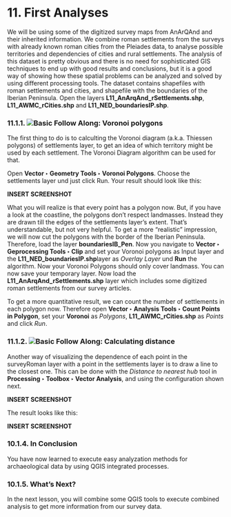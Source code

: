 # 11. First Analyses 
We will be using some of the digitized survey maps from AnArQAnd and their inherited information. We combine roman settlements from the surveys with already known roman cities from the Pleiades data, to analyse possible territories and dependencies of cities and rural settlements. The analysis of this dataset is pretty obvious and there is no need for sophisticated GIS techniques to end up with good results and conclusions, but it is a good way of showing how these spatial problems can be analyzed and solved by using different processing tools.
The dataset contains shapefiles with roman settlements and cities, and shapefile with the boundaries of the Iberian Peninsula. Open the layers **L11_AnArqAnd_rSettlements.shp**, **L11_AWMC_rCities.shp** and **L11_NED_boundariesIP.shp**.
 

### 11.1.1. ![Basic](https://github.com/Toletum-Network/AutumnSchool_2020/blob/master/Icons/basic.png) Follow Along: Voronoi polygons
The first thing to do is to calculting the Voronoi diagram (a.k.a. Thiessen polygons) of settlements  layer, to get an idea of which territory might be used by each settlement. The Voronoi Diagram algorithm can be used for that.
 

Open **Vector ‣ Geometry Tools ‣ Voronoi Polygons**. Choose the settlements layer und just click Run. Your result should look like this:

**INSERT SCREENSHOT**
 
What you will realize is that every point has a polygon now. But, if you have a look at the coastline, the polygons don’t respect landmasses. Instead they are drawn till the edges of the settlements layer’s extent. That’s understandable, but not very helpful. To get a more “realistic” impression, we will now cut the polygons with the border of the Iberian Peninsula.
Therefore, load the layer **boundariesIB_Pen**. Now you navigate to **Vector ‣ Geprocessing Tools ‣ Clip** and set your Voronoi polygons as Input layer and the **L11_NED_boundariesIP.shp**layer as *Overlay Layer* und **Run** the algorithm. Now your Voronoi Polygons should only cover landmass. You can now save your temporary layer.
Now load the **L11_AnArqAnd_rSettlements.shp** layer which includes some digitized roman settlements from our survey articles.

To get a more quantitative result, we can count the number of settlements in each polygon now. Therefore open **Vector ‣ Analysis Tools ‣ Count Points in Polygon**, set your **Voronoi** as *Polygons*, **L11_AWMC_rCities.shp** as *Points* and click *Run*.
 

### 11.1.2. ![Basic](https://github.com/Toletum-Network/AutumnSchool_2020/blob/master/Icons/basic.png)  Follow Along: Calculating distance 

Another way of visualizing the dependence of each point in the surveyRoman layer with a point in the settlements layer is to draw a line to the closest one. This can be done with the *Distance to nearest hub* tool in **Processing ‣ Toolbox ‣ Vector Analysis**, and using the configuration shown next.

**INSERT SCREENSHOT**
 
The result looks like this:

**INSERT SCREENSHOT**

### 10.1.4. In Conclusion
You have now learned to execute easy analyzation methods for archaeological data by using QGIS integrated processes.

### 10.1.5. What’s Next?
In the next lesson, you will combine some QGIS tools to execute combined analysis to get more information from our survey data.

